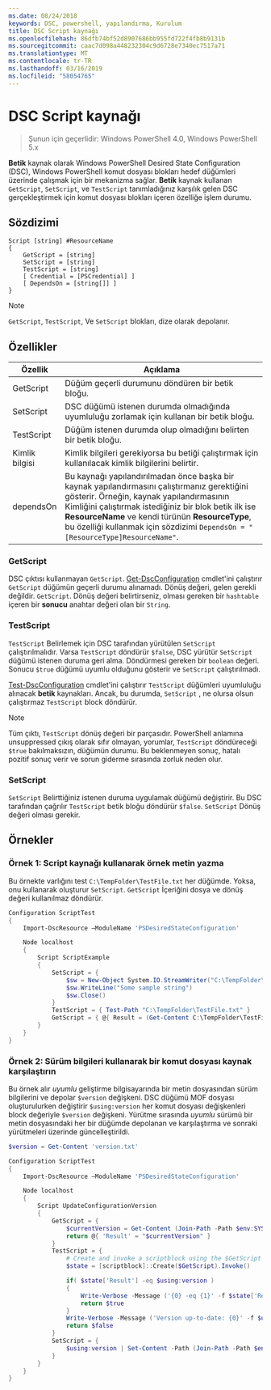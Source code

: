 ```yaml
---
ms.date: 08/24/2018
keywords: DSC, powershell, yapılandırma, Kurulum
title: DSC Script kaynağı
ms.openlocfilehash: 86dfb74bf52d8907686bb955fd722f4fb8b9131b
ms.sourcegitcommit: caac7d098a448232304c9d6728e7340ec7517a71
ms.translationtype: MT
ms.contentlocale: tr-TR
ms.lasthandoff: 03/16/2019
ms.locfileid: "58054765"
---
```

# <a name="dsc-script-resource"></a>DSC Script kaynağı

> Şunun için geçerlidir: Windows PowerShell 4.0, Windows PowerShell 5.x

**Betik** kaynak olarak Windows PowerShell Desired State Configuration (DSC), Windows PowerShell komut dosyası blokları hedef düğümleri üzerinde çalışmak için bir mekanizma sağlar. **Betik** kaynak kullanan `GetScript`, `SetScript`, ve `TestScript` tanımladığınız karşılık gelen DSC gerçekleştirmek için komut dosyası blokları içeren özelliğe işlem durumu.

## <a name="syntax"></a>Sözdizimi

```
Script [string] #ResourceName
{
    GetScript = [string]
    SetScript = [string]
    TestScript = [string]
    [ Credential = [PSCredential] ]
    [ DependsOn = [string[]] ]
}
```

> [!NOTE]
> `GetScript`, `TestScript`, Ve `SetScript` blokları, dize olarak depolanır.

## <a name="properties"></a>Özellikler

|Özellik|Açıklama|
|--------|-----------|
|GetScript|Düğüm geçerli durumunu döndüren bir betik bloğu.|
|SetScript|DSC düğümü istenen durumda olmadığında uyumluluğu zorlamak için kullanan bir betik bloğu.|
|TestScript|Düğüm istenen durumda olup olmadığını belirten bir betik bloğu.|
|Kimlik bilgisi| Kimlik bilgileri gerekiyorsa bu betiği çalıştırmak için kullanılacak kimlik bilgilerini belirtir.|
|dependsOn| Bu kaynağı yapılandırılmadan önce başka bir kaynak yapılandırmasını çalıştırmanız gerektiğini gösterir. Örneğin, kaynak yapılandırmasının Kimliğini çalıştırmak istediğiniz bir blok betik ilk ise **ResourceName** ve kendi türünün **ResourceType**, bu özelliği kullanmak için sözdizimi `DependsOn = "[ResourceType]ResourceName"`.

### <a name="getscript"></a>GetScript

DSC çıktısı kullanmayan `GetScript`. [Get-DscConfiguration](/powershell/module/PSDesiredStateConfiguration/Get-DscConfiguration) cmdlet'ini çalıştırır `GetScript` düğümün geçerli durumu alınamadı. Dönüş değeri, gelen gerekli değildir. `GetScript`. Dönüş değeri belirtirseniz, olması gereken bir `hashtable` içeren bir **sonucu** anahtar değeri olan bir `String`.

### <a name="testscript"></a>TestScript

`TestScript` Belirlemek için DSC tarafından yürütülen `SetScript` çalıştırılmalıdır. Varsa `TestScript` döndürür `$false`, DSC yürütür `SetScript` düğümü istenen duruma geri alma. Döndürmesi gereken bir `boolean` değeri. Sonucu `$true` düğümü uyumlu olduğunu gösterir ve `SetScript` çalıştırılmadı.

[Test-DscConfiguration](/powershell/module/PSDesiredStateConfiguration/Test-DscConfiguration) cmdlet'ini çalıştırır `TestScript` düğümleri uyumluluğu alınacak **betik** kaynakları. Ancak, bu durumda, `SetScript` , ne olursa olsun çalıştırmaz `TestScript` block döndürür.

> [!NOTE]
> Tüm çıktı, `TestScript` dönüş değeri bir parçasıdır. PowerShell anlamına unsuppressed çıkış olarak sıfır olmayan, yorumlar, `TestScript` döndüreceği `$true` bakılmaksızın, düğümün durumu.
> Bu beklenmeyen sonuç, hatalı pozitif sonuç verir ve sorun giderme sırasında zorluk neden olur.

### <a name="setscript"></a>SetScript

`SetScript` Belirttiğiniz istenen duruma uygulamak düğümü değiştirir. Bu DSC tarafından çağrılır `TestScript` betik bloğu döndürür `$false`. `SetScript` Dönüş değeri olması gerekir.

## <a name="examples"></a>Örnekler

### <a name="example-1-write-sample-text-using-a-script-resource"></a>Örnek 1: Script kaynağı kullanarak örnek metin yazma

Bu örnekte varlığını test `C:\TempFolder\TestFile.txt` her düğümde. Yoksa, onu kullanarak oluşturur `SetScript`. `GetScript` İçeriğini dosya ve dönüş değeri kullanılmaz döndürür.

```powershell
Configuration ScriptTest
{
    Import-DscResource –ModuleName 'PSDesiredStateConfiguration'

    Node localhost
    {
        Script ScriptExample
        {
            SetScript = {
                $sw = New-Object System.IO.StreamWriter("C:\TempFolder\TestFile.txt")
                $sw.WriteLine("Some sample string")
                $sw.Close()
            }
            TestScript = { Test-Path "C:\TempFolder\TestFile.txt" }
            GetScript = { @{ Result = (Get-Content C:\TempFolder\TestFile.txt) } }
        }
    }
}
```

### <a name="example-2-compare-version-information-using-a-script-resource"></a>Örnek 2: Sürüm bilgileri kullanarak bir komut dosyası kaynak karşılaştırın

Bu örnek alır *uyumlu* geliştirme bilgisayarında bir metin dosyasından sürüm bilgilerini ve depolar `$version` değişkeni. DSC düğümü MOF dosyası oluşturulurken değiştirir `$using:version` her komut dosyası değişkenleri block değeriyle `$version` değişkeni. Yürütme sırasında *uyumlu* sürümü bir metin dosyasındaki her bir düğümde depolanan ve karşılaştırma ve sonraki yürütmeleri üzerinde güncelleştirildi.

```powershell
$version = Get-Content 'version.txt'

Configuration ScriptTest
{
    Import-DscResource –ModuleName 'PSDesiredStateConfiguration'

    Node localhost
    {
        Script UpdateConfigurationVersion
        {
            GetScript = {
                $currentVersion = Get-Content (Join-Path -Path $env:SYSTEMDRIVE -ChildPath 'version.txt')
                return @{ 'Result' = "$currentVersion" }
            }
            TestScript = {
                # Create and invoke a scriptblock using the $GetScript automatic variable, which contains a string representation of the GetScript.
                $state = [scriptblock]::Create($GetScript).Invoke()

                if( $state['Result'] -eq $using:version )
                {
                    Write-Verbose -Message ('{0} -eq {1}' -f $state['Result'],$using:version)
                    return $true
                }
                Write-Verbose -Message ('Version up-to-date: {0}' -f $using:version)
                return $false
            }
            SetScript = {
                $using:version | Set-Content -Path (Join-Path -Path $env:SYSTEMDRIVE -ChildPath 'version.txt')
            }
        }
    }
}
```